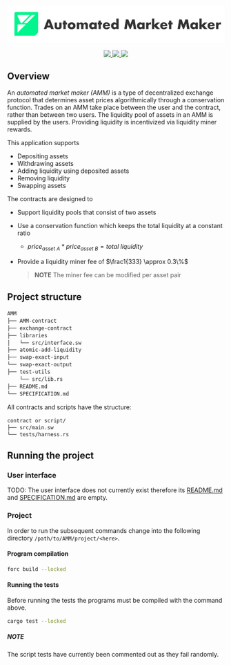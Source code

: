 <p align="center">
    <picture>
        <source media="(prefers-color-scheme: dark)" srcset=".docs/amm_logo-dark_theme.png">
        <img alt="automated market maker logo" width="600px" src=".docs/amm_logo-light_theme.png">
    </picture>
</p>

<p align="center">
    <a href="https://crates.io/crates/forc/0.60.0" alt="forc">
        <img src="https://img.shields.io/badge/forc-v0.60.0-orange" />
    </a>
    <a href="https://crates.io/crates/fuel-core/0.26.0" alt="fuel-core">
        <img src="https://img.shields.io/badge/fuel--core-v0.26.0-yellow" />
    </a>
    <a href="https://crates.io/crates/fuels/0.62.0" alt="forc">
        <img src="https://img.shields.io/badge/fuels-v0.62.0-blue" />
    </a>
</p>

## Overview

An _automated market maker (AMM)_ is a type of decentralized exchange protocol that determines asset prices algorithmically through a conservation function. Trades on an AMM take place between the user and the contract, rather than between two users. The liquidity pool of assets in an AMM is supplied by the users. Providing liquidity is incentivized via liquidity miner rewards.

This application supports

- Depositing assets
- Withdrawing assets
- Adding liquidity using deposited assets
- Removing liquidity
- Swapping assets

The contracts are designed to

- Support liquidity pools that consist of two assets
- Use a conservation function which keeps the total liquidity at a constant ratio
  - $price_{asset\ A} * price_{asset\ B} = total\ liquidity$
- Provide a liquidity miner fee of $\frac1{333} \approx 0.3\%$

  > **NOTE** The miner fee can be modified per asset pair

## Project structure

```sh
AMM
├── AMM-contract
├── exchange-contract
├── libraries
│   └── src/interface.sw
├── atomic-add-liquidity
├── swap-exact-input
└── swap-exact-output
├── test-utils
    └── src/lib.rs
├── README.md
└── SPECIFICATION.md
```

All contracts and scripts have the structure:

```
contract or script/
├── src/main.sw
└── tests/harness.rs
```

## Running the project

### User interface

TODO: The user interface does not currently exist therefore its [README.md](ui/README.md) and [SPECIFICATION.md](ui/SPECIFICATION.md) are empty.

### Project

In order to run the subsequent commands change into the following directory `/path/to/AMM/project/<here>`.

#### Program compilation

```bash
forc build --locked
```

#### Running the tests

Before running the tests the programs must be compiled with the command above.

```bash
cargo test --locked
```

##### NOTE

The script tests have currently been commented out as they fail randomly.